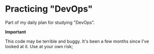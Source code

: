 # Practicing "DevOps"

Part of my daily plan for studying "DevOps".

**Important**

This code may be terrible and buggy. It's been a few months since I've looked at it. Use at your own risk;
